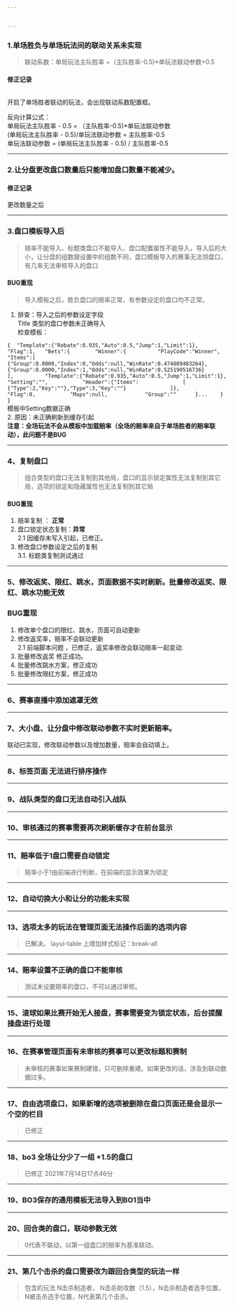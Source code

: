 ```yaml
---


---
```


<h3 id="单场胜负与单场玩法间的联动关系未实现">1.单场胜负与单场玩法间的联动关系未实现</h3>
<blockquote>
<p>联动系数：单局玩法主队胜率 =（主队胜率-0.5)*单玩法联动参数+0.5</p>
</blockquote>
<h4 id="修正记录">修正记录</h4>
<p><img src="https://lh5.googleusercontent.com/hpJXZK0whyygkxbSQYZCBDpHixtdfhBpudMuqHxDXRaX_SkSa4CrZfa0R9i_WJitcOYxNu2euUOuGKpVomlTIVI7KXei-RGMdhz5OqrdEhTuPHj3VNoqPL75DJRb0ne2POYf9nVK" alt=""></p>
<p>开启了单场胜者联动的玩法，会出现联动系数配置框。</p>
<p>反向计算公式：<br>
单局玩法主队胜率 - 0.5 = （主队胜率-0.5)*单玩法联动参数<br>
(单局玩法主队胜率 - 0.5)/单玩法联动参数 = 主队胜率-0.5<br>
单玩法联动参数 = (单局玩法主队胜率 - 0.5) / 主队胜率-0.5</p>
<hr>
<h3 id="让分盘更改盘口数量后只能增加盘口数量不能减少。">2.让分盘更改盘口数量后只能增加盘口数量不能减少。</h3>
<h4 id="修正记录-1">修正记录</h4>
<p><img src="https://lh3.googleusercontent.com/_wqD2ZjeP2dzsgqNdgH189Qzubnv3eTl4H-Xx9buqdFS0aI9dC6fhxFsoreF7h0pzHBEFkf1wC3W1klTXAWLdaJZ1MfsmY15prD2oesatlpA0VEOiPzHz2cBR-1VG4wOU2EjXorF" alt=""><br>
更改数量之后<br>
<img src="https://lh5.googleusercontent.com/Lc55CFkg0ogoXL2ZBzGJLppgPuYTcRofDBIV2-qg--V1rNf3msVyG9z58L_eao5XQFHPCs5zF-9CRkrnt9oLEzsHp3dJUf74hQVls3eINim5dYhI1yt5LcOh6XUTWzpD5ukdnpI4" alt=""></p>
<hr>
<h3 id="盘口模板导入后">3.盘口模板导入后</h3>
<blockquote>
<p>赔率不能导入、标题类盘口不能导入、盘口配置属性不能导入，导入后的大小，让分盘的组数跟设置中的组数不同，盘口模板导入的赛事无法领盘口，有几率无法审核导入的盘口</p>
</blockquote>
<h4 id="bug重现">BUG重现</h4>
<blockquote>
<p>导入模板之后，胜负盘口的赔率正常，有参数设定的盘口均不正常。</p>
</blockquote>
<ol>
<li>排查：导入之后的参数设定字段<br>
Title 类型的盘口参数未正确导入<br>
检查模板：</li>
</ol>
<p><code>{ 	"Template":{"Rebate":0.935,"Auto":0.5,"Jump":1,"Limit":1}, 	"Flag":1, 	"Bets":{ 		"Winner":{ 			"PlayCode":"Winner", 			"Items":[			{"Group":0.0000,"Index":0,"Odds":null,"WinRate":0.474809483264},{"Group":0.0000,"Index":1,"Odds":null,"WinRate":0.525190516736} 			], 			"Template":{"Rebate":0.935,"Auto":0.5,"Jump":1,"Limit":1}, 			"Setting":"", 			"Header":{"Items": 				[ 				{"Type":2,"Key":""},"Type":3,"Key":""} 				]}, 			"Flag":0, 			"Maps":null, 			"Group":"" 		}... 	} }</code><br>
模板中Setting数据正确<br>
2.  原因：未正确刷新到缓存引起<br>
<strong>注意：全场玩法不会从模板中加载赔率（全场的赔率来自于单场胜者的赔率联动），此问题不是BUG</strong></p>
<hr>
<h3 id="、复制盘口">4、复制盘口</h3>
<blockquote>
<p>组合类型的盘口无法复制到其他局，盘口的显示锁定属性无法复制到其它局，选项的锁定和隐藏属性也无法复制到其它局</p>
</blockquote>
<h4 id="bug重现-1">BUG重现</h4>
<ol>
<li>赔率复制 ： <strong>正常</strong></li>
<li>盘口锁定状态复制：<strong>异常</strong><br>
2.1  因缓存未写入引起，已修正。</li>
<li>修改盘口参数设定之后的复制<br>
3.1. 标题类复制测试通过</li>
</ol>
<hr>
<h3 id="、修改返奖、限红、跳水，页面数据不实时刷新。批量修改返奖、限红、跳水功能无效">5、修改返奖、限红、跳水，页面数据不实时刷新。批量修改返奖、限红、跳水功能无效</h3>
<h3 id="bug重现-2">BUG重现</h3>
<ol>
<li>修改单个盘口的限红、跳水，页面可自动更新</li>
<li>修改返奖率，赔率不会联动更新<br>
2.1 前端脚本问题 ，已修正，返奖率修改会联动赔率一起变动.</li>
<li>批量修改返奖 修正成功。</li>
<li>批量修改跳水方案，修正成功</li>
<li>批量修改限红方案，修正成功</li>
</ol>
<hr>
<h3 id="、赛事直播中添加遮罩无效">6、赛事直播中添加遮罩无效</h3>
<hr>
<h3 id="、大小盘、让分盘中修改联动参数不实时更新赔率。">7、大小盘、让分盘中修改联动参数不实时更新赔率。</h3>
<p>联动已实现，修改联动参数以及增加数量，赔率会自动填上。</p>
<hr>
<h3 id="、标签页面-无法进行排序操作">8、标签页面 无法进行排序操作</h3>
<hr>
<h3 id="、战队类型的盘口无法自动引入战队">9、战队类型的盘口无法自动引入战队</h3>
<hr>
<h3 id="、审核通过的赛事需要再次刷新缓存才在前台显示">10、审核通过的赛事需要再次刷新缓存才在前台显示</h3>
<hr>
<h3 id="、赔率低于1盘口需要自动锁定">11、赔率低于1盘口需要自动锁定</h3>
<blockquote>
<p>赔率小于1由前端进行判断，在前端的显示效果为锁定</p>
</blockquote>
<hr>
<h3 id="、自动切换大小和让分的功能未实现">12、自动切换大小和让分的功能未实现</h3>
<hr>
<h3 id="、选项太多的玩法在管理页面无法操作后面的选项内容">13、选项太多的玩法在管理页面无法操作后面的选项内容</h3>
<blockquote>
<p>已解决。 layui-table 上增加样式标记：break-all</p>
</blockquote>
<hr>
<h3 id="、赔率设置不正确的盘口不能审核">14、赔率设置不正确的盘口不能审核</h3>
<blockquote>
<p>测试未设置赔率的盘口，不可以通过审核。</p>
</blockquote>
<hr>
<h3 id="、滚球如果比赛开始无人接盘，赛事需要变为锁定状态，后台提醒操盘进行处理">15、滚球如果比赛开始无人接盘，赛事需要变为锁定状态，后台提醒操盘进行处理</h3>
<hr>
<h3 id="、在赛事管理页面有未审核的赛事可以更改标题和赛制">16、在赛事管理页面有未审核的赛事可以更改标题和赛制</h3>
<blockquote>
<p>未审核的赛事如果赛制建错，只可删除重建。如果更改的话，涉及到联动数据过多。</p>
</blockquote>
<hr>
<h3 id="、自由选项盘口，如果新增的选项被删除在盘口页面还是会显示一个空的栏目">17、自由选项盘口，如果新增的选项被删除在盘口页面还是会显示一个空的栏目</h3>
<blockquote>
<p>已修正</p>
</blockquote>
<hr>
<h3 id="、bo3-全场让分少了一组-1.5的盘口">18、bo3 全场让分少了一组 +1.5的盘口</h3>
<blockquote>
<p>已修正 2021年7月14日17点46分</p>
</blockquote>
<hr>
<h3 id="、bo3保存的通用模板无法导入到bo1当中">19、BO3保存的通用模板无法导入到BO1当中</h3>
<hr>
<h3 id="、回合类的盘口，联动参数无效">20、回合类的盘口，联动参数无效</h3>
<blockquote>
<p>0代表不联动，以第一组盘口的赔率为基准联动。</p>
</blockquote>
<hr>
<h3 id="、第几个击杀的盘口需要改为跟回合类型的玩法一样">21、第几个击杀的盘口需要改为跟回合类型的玩法一样</h3>
<blockquote>
<p>包含的玩法 N击杀制造者， N击杀助攻数（1.5），N击杀制造者选手位置，N被击杀选手位置，N代表第几个击杀。</p>
</blockquote>

